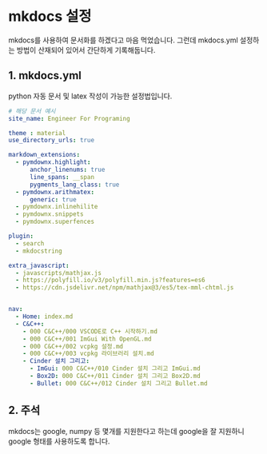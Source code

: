 # mkdocs 설정

mkdocs를 사용하여 문서화를 하겠다고 마음 먹었습니다. 그런데 mkdocs.yml 설정하는 방법이 산재되어 있어서 간단하게 기록해둡니다.

## 1. mkdocs.yml

python 자동 문서 및 latex 작성이 가능한 설정법입니다.

```yml
# 해당 문서 예시
site_name: Engineer For Programing

theme : material
use_directory_urls: true

markdown_extensions:
  - pymdownx.highlight:
      anchor_linenums: true
      line_spans: __span
      pygments_lang_class: true
  - pymdownx.arithmatex:
      generic: true
  - pymdownx.inlinehilite
  - pymdownx.snippets
  - pymdownx.superfences

plugin:
  - search
  - mkdocstring

extra_javascript:
  - javascripts/mathjax.js
  - https://polyfill.io/v3/polyfill.min.js?features=es6
  - https://cdn.jsdelivr.net/npm/mathjax@3/es5/tex-mml-chtml.js


nav:
  - Home: index.md
  - C&C++: 
    - 000 C&C++/000 VSCODE로 C++ 시작하기.md
    - 000 C&C++/001 ImGui With OpenGL.md
    - 000 C&C++/002 vcpkg 설정.md
    - 000 C&C++/003 vcpkg 라이브러리 설치.md
    - Cinder 설치 그리고:
      - ImGui: 000 C&C++/010 Cinder 설치 그리고 ImGui.md
      - Box2D: 000 C&C++/011 Cinder 설치 그리고 Box2D.md
      - Bullet: 000 C&C++/012 Cinder 설치 그리고 Bullet.md
```

## 2. 주석

mkdocs는 google, numpy 등 몇개를 지원한다고 하는데 google을 잘 지원하니 google 형태를 사용하도록 합니다.